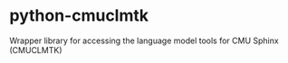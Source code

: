 python-cmuclmtk
===============

Wrapper library for accessing the language model tools for CMU Sphinx (CMUCLMTK)
